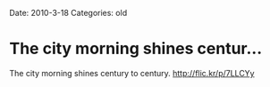 Date: 2010-3-18
Categories: old

# The city morning shines centur...

The city morning shines century to century. <a href="http://flic.kr/p/7LLCYy" rel="nofollow">http://flic.kr/p/7LLCYy</a>
